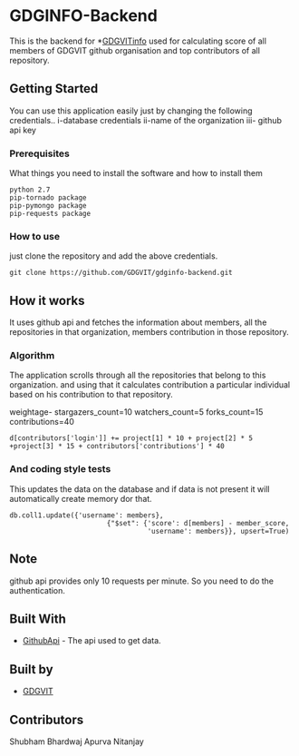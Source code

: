 # GDGINFO-Backend

This is the backend for *[GDGVITinfo](https://info.gdgvitvellore.com) used for calculating score of all members of GDGVIT github organisation and top contributors of all repository.


## Getting Started

You can use this application easily just by changing the following credentials..
	i-database credentials
	ii-name of the organization
	iii- github api key

### Prerequisites

What things you need to install the software and how to install them

```
python 2.7
pip-tornado package
pip-pymongo package
pip-requests package
```

### How to use

just clone the repository and add the above credentials.

```
git clone https://github.com/GDGVIT/gdginfo-backend.git
```

## How it works

It uses github api and fetches the information about members, all the repositories in that organization, 
members contribution in those repository.

### Algorithm

The application scrolls through all the repositories that belong to this organization.
and using that it calculates contribution a particular individual based on his contribution to that repository.

weightage-
	stargazers_count=10
	watchers_count=5
	forks_count=15
	contributions=40
	

```
d[contributors['login']] += project[1] * 10 + project[2] * 5 +project[3] * 15 + contributors['contributions'] * 40
```

### And coding style tests

This updates the data on the database and if data is not present it will automatically create memory dor that.

```
db.coll1.update({'username': members},
                        {"$set": {'score': d[members] - member_score,
                                  'username': members}}, upsert=True)
```

## Note

github api provides only 10 requests per minute. So you need to do the authentication. 

## Built With

* [GithubApi](https://developer.github.com/v3/) - The api used to get data.

## Built by
* [GDGVIT](https://www.gdgvitvellore.com)

## Contributors

Shubham Bhardwaj
Apurva Nitanjay




